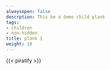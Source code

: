 ```yaml
---
alwaysopen: false
descrption: This be a demo child plank
tags:
- children
- non-hidden
title: plank 1
weight: 10
---
```

{{< piratify >}}